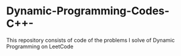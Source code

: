# Dynamic-Programming-Codes-C++-

This repository consists of code of the problems I solve of Dynamic Programming on LeetCode
